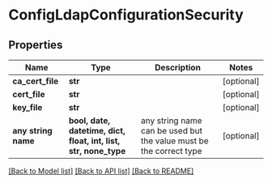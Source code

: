 # ConfigLdapConfigurationSecurity


## Properties
Name | Type | Description | Notes
------------ | ------------- | ------------- | -------------
**ca_cert_file** | **str** |  | [optional] 
**cert_file** | **str** |  | [optional] 
**key_file** | **str** |  | [optional] 
**any string name** | **bool, date, datetime, dict, float, int, list, str, none_type** | any string name can be used but the value must be the correct type | [optional]

[[Back to Model list]](../README.md#documentation-for-models) [[Back to API list]](../README.md#documentation-for-api-endpoints) [[Back to README]](../README.md)


